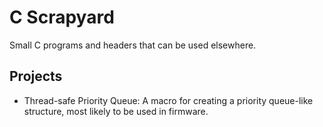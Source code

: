 # C Scrapyard

Small C programs and headers that can be used elsewhere.

## Projects

* Thread-safe Priority Queue: A macro for creating a priority queue-like
    structure, most likely to be used in firmware.
